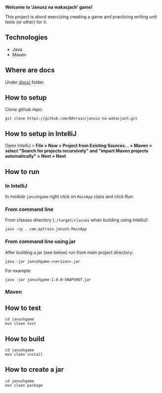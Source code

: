 **Welcome to 'Janusz na wakacjach' game!** 

This project is about exercizing creating a game and practicing writing unit tests (or other) for it. 

## Technologies 

 * Java 
 * Maven  


## Where are docs

Under [docs/](../docs) folder.


## How to setup 

Clone github repo: 

    git clone https://github.com/QAtrain/janusz-na-wakacjach.git


## How to setup in IntelliJ

Open IntelliJ > **File > New > Project from Existing Sources... > Maven > select "Search for projects recursively" and "import Maven projects automatically" > Next > Next** 


## How to run

### In IntelliJ

In module `janushgame` right click on `MainApp` class and click *Run*.

### From command line
    
From classes directory (`./target/classes` when building using IntelliJ):

    java -cp . com.qatrain.janush.MainApp
    
### From command line using jar

After building a jar (see below) run from main project directory: 

    java -jar janushgame-<version>.jar
    
For example: 
    
    java -jar janushgame-1.0.0-SNAPSHOT.jar

### Maven 


## How to test 

    cd janushgame
    mvn clean test
    
    
## How to build 

    cd janushgame
    mvn clean install

## How to create a jar

    cd janushgame
    mvn clean package

